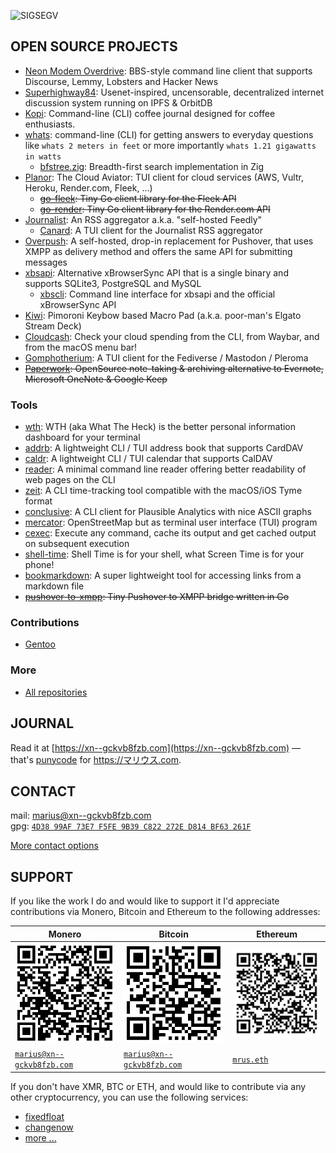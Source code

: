 ![SIGSEGV](https://github.com/user-attachments/assets/6e45a081-4210-425a-904b-d8fb244d8009)

## OPEN SOURCE PROJECTS

- [Neon Modem Overdrive](https://github.com/mrusme/neonmodem): BBS-style command line client that supports Discourse, Lemmy, Lobsters and Hacker News
- [Superhighway84](https://github.com/mrusme/superhighway84): Usenet-inspired, uncensorable, decentralized internet discussion system running on IPFS & OrbitDB
- [Kopi](https://github.com/mrusme/kopi): Command-line (CLI) coffee journal designed for coffee enthusiasts.
- [whats](https://github.com/mrusme/whats): command-line (CLI) for getting answers to everyday questions like
  `whats 2 meters in feet` or more importantly `whats 1.21 gigawatts in watts`
  - [bfstree.zig](https://github.com/mrusme/bfstree.zig): Breadth-first search implementation in Zig
- [Planor](https://github.com/mrusme/planor): The Cloud Aviator: TUI client for cloud services (AWS, Vultr, Heroku, Render.com, Fleek, ...)
  - ~~[go-fleek](https://github.com/mrusme/go-fleek): Tiny Go client library for the Fleek API~~
  - ~~[go-render](https://github.com/mrusme/go-render): Tiny Go client library for the Render.com API~~
- [Journalist](https://github.com/mrusme/journalist): An RSS aggregator a.k.a. "self-hosted Feedly"
  - [Canard](https://github.com/mrusme/canard): A TUI client for the Journalist RSS aggregator
- [Overpush](https://github.com/mrusme/overpush): A self-hosted, drop-in replacement for Pushover, that uses XMPP as delivery method and offers the same API for submitting messages
- [xbsapi](https://github.com/mrusme/xbsapi): Alternative xBrowserSync API that is a single binary and supports SQLite3, PostgreSQL and MySQL
  - [xbscli](https://github.com/mrusme/xbscli): Command line interface for xbsapi and the official xBrowserSync API 
- [Kiwi](https://github.com/mrusme/kiwi): Pimoroni Keybow based Macro Pad (a.k.a. poor-man's Elgato Stream Deck) 
- [Cloudcash](https://github.com/mrusme/cloudcash): Check your cloud spending from the CLI, from Waybar, and from the macOS menu bar!
- [Gomphotherium](https://github.com/mrusme/gomphotherium): A TUI client for the Fediverse / Mastodon / Pleroma
- ~~[Paperwork](https://github.com/paperwork): OpenSource note-taking & archiving alternative to Evernote, Microsoft OneNote & Google Keep~~

### Tools

- [wth](https://github.com/mrusme/wth): WTH (aka What The Heck) is the better personal information dashboard for your terminal
- [addrb](https://github.com/mrusme/addrb): A lightweight CLI / TUI address book that supports CardDAV
- [caldr](https://github.com/mrusme/caldr): A lightweight CLI / TUI calendar that supports CalDAV
- [reader](https://github.com/mrusme/reader): A minimal command line reader offering better readability of web pages on the CLI
- [zeit](https://github.com/mrusme/zeit): A CLI time-tracking tool compatible with the macOS/iOS Tyme format
- [conclusive](https://github.com/mrusme/conclusive): A CLI client for Plausible Analytics with nice ASCII graphs
- [mercator](https://github.com/mrusme/mercator): OpenStreetMap but as terminal user interface (TUI) program
- [cexec](https://github.com/mrusme/cexec): Execute any command, cache its output and get cached output on subsequent execution
- [shell-time](https://github.com/mrusme/shell-time): Shell Time is for your shell, what Screen Time is for your phone!
- [bookmarkdown](https://github.com/mrusme/bookmarkdown): A super lightweight tool for accessing links from a markdown file
- ~~[pushover-to-xmpp](https://github.com/mrusme/pushover-to-xmpp): Tiny Pushover to XMPP bridge written in Go~~

### Contributions

- [Gentoo](https://github.com/gentoo/gentoo/pulls?q=is%3Apr+author%3Amrusme+)


### More

- [All repositories](https://github.com/mrusme?tab=repositories)


## JOURNAL

Read it at [https://xn--gckvb8fzb.com](https://xn--gckvb8fzb.com) — that's 
[punycode](https://en.wikipedia.org/wiki/Punycode) for https://マリウス.com.


## CONTACT

mail: [marius@xn--gckvb8fzb.com](mailto:marius@xn--gckvb8fzb.com?subject=git%20commit%20-m%20%22Hey%20there!%22) \
gpg: [`4D38 99AF 73E7 F5FE 9B39 C822 272E D814 BF63 261F`](https://github.com/mrusme.gpg)

[More contact options](https://xn--gckvb8fzb.com/contact/)


## SUPPORT

If you like the work I do and would like to support it I'd appreciate
contributions via Monero, Bitcoin and Ethereum to the following addresses:


| Monero | Bitcoin | Ethereum |
| ------ | ------- | -------- |
| ![47xsk5muV3VURKJLRqq39sHDS1XPbkY5cddvBeFBnSheRLk9ZPUxSsQJDU4hdbEnsBYSczoaKimwbWLdE9435AsSSqUGo2y](xmr.png) | ![bc1qedycy4xwcdlql0ku9c55z0fq4uuxvw470nxspp](btc.png) | ![0x49450f74976cE020Ca4C6eCE6587E997C3A35881](eth.png) |
| [`marius@xn--gckvb8fzb.com`](monero:47xsk5muV3VURKJLRqq39sHDS1XPbkY5cddvBeFBnSheRLk9ZPUxSsQJDU4hdbEnsBYSczoaKimwbWLdE9435AsSSqUGo2y) | [`marius@xn--gckvb8fzb.com`](bitcoin:bc1qedycy4xwcdlql0ku9c55z0fq4uuxvw470nxspp) | [`mrus.eth`](ethereum:mrus.eth) |


If you don't have XMR, BTC or ETH, and would like to contribute via any other cryptocurrency, you can use the following services:

- [fixedfloat](https://ff.io)
- [changenow](https://changenow.io/?from=btc&to=xmr)
- [more ...](https://kycnot.me/?t=exchange)
